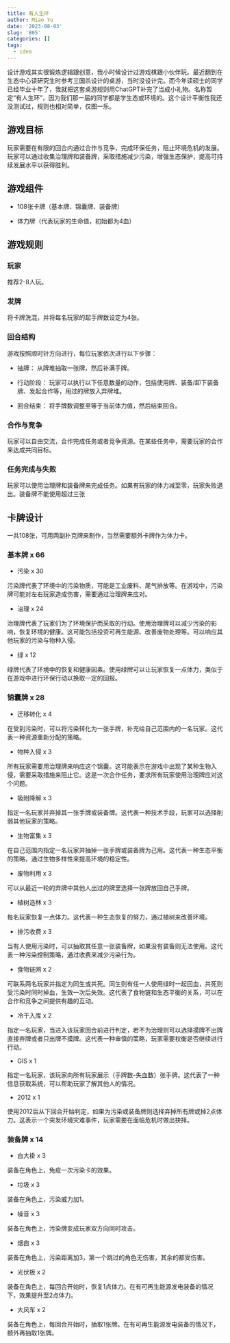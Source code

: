 ```yaml
---
title: 有人生环
author: Miao Yu
date: '2023-08-03'
slug: '805'
categories: []
tags:
  - idea
---
```


设计游戏其实很锻炼逻辑跟创意，我小时候设计过游戏棋跟小伙伴玩。最近翻到在生态中心读研究生时参考三国杀设计的桌游，当时没设计完。而今年读硕士的同学已经毕业十年了，我就把这套桌游规则用ChatGPT补完了当成小礼物。名称暂定“有人生环”，因为我们那一届的同学都是学生态或环境的。这个设计平衡性我还没测试过，规则也相对简单，仅图一乐。

## 游戏目标

玩家需要在有限的回合内通过合作与竞争，完成环保任务，阻止环境危机的发展。玩家可以通过收集治理牌和装备牌，采取措施减少污染，增强生态保护，提高可持续发展水平以获得胜利。

## 游戏组件

- 108张卡牌（基本牌、锦囊牌、装备牌）

- 体力牌（代表玩家的生命值，初始都为4血）

## 游戏规则

### 玩家

推荐2-8人玩。

### 发牌

将卡牌洗混，并将每名玩家的起手牌数设定为4张。

### 回合结构

游戏按照顺时针方向进行，每位玩家依次进行以下步骤：

- 抽牌： 从牌堆抽取一张牌，然后补满手牌。

- 行动阶段： 玩家可以执行以下任意数量的动作，包括使用牌、装备/卸下装备牌、发起合作等，用过的牌放入弃牌堆。

- 回合结束： 将手牌数调整至等于当前体力值，然后结束回合。

### 合作与竞争

玩家可以自由交流，合作完成任务或者竞争资源。在某些任务中，需要玩家的合作来达成共同目标。

### 任务完成与失败

玩家可以使用治理牌和装备牌来完成任务。如果有玩家的体力减至零，玩家失败退出。装备牌不能使用超过三张

## 卡牌设计

一共108张，可用两副扑克牌来制作，当然需要额外卡牌作为体力卡。

### 基本牌 x 66

- 污染 x 30 

污染牌代表了环境中的污染物质，可能是工业废料、尾气排放等。在游戏中，污染牌可能对左右玩家造成伤害，需要通过治理牌来应对。

- 治理 x 24

治理牌代表了玩家们为了环境保护而采取的行动。使用治理牌可以减少污染的影响，恢复环境的健康。这可能包括投资可再生能源、改善废物处理等。可以响应其他玩家的污染与物种入侵。

- 绿 x 12

绿牌代表了环境中的恢复和健康因素。使用绿牌可以让玩家恢复一点体力，类似于在游戏中进行环保行动以换取一定的回报。

### 锦囊牌 x 28

- 迁移转化 x 4

在受到污染时，可以将污染转化为一张手牌，补充给自己范围内的一名玩家。这代表一种资源重新分配的策略。

- 物种入侵 x 3

所有玩家需要用治理牌来响应这个锦囊。这可能表示在游戏中出现了某种生物入侵，需要采取措施来阻止它。这是一次合作任务，要求所有玩家使用治理牌应对这个问题。

- 吸附降解 x 3

指定一名玩家并弃掉其一张手牌或装备牌。这代表一种技术手段，玩家可以选择削弱其他玩家的策略。

- 生物富集 x 3

在自己范围内指定一名玩家并抽掉一张手牌或装备牌为己用。这代表一种生态平衡的策略，通过生物多样性来提高环境的稳定性。

- 废物利用 x 3

可以从最近一轮的弃牌中其他人出过的牌里选择一张牌放回自己手牌。

- 植树造林 x 3

每名玩家恢复一点体力。这代表一种生态恢复的努力，通过植树来改善环境。

- 排污收费 x 3

当有人使用污染时，可以抽取其任意一张装备牌，如果没有装备则无法使用。这代表一种污染控制策略，通过收费来减少污染行为。

- 食物链网 x 2

可联系两名玩家并指定为同生或共死。同生则有任一人使用绿时一起回血，共死则受污染时同时掉血，生效一次后失效。这代表了食物链和生态平衡的关系，可以在合作和竞争之间提供有趣的互动。

- 冷干入库 x 2

指定一名玩家，当进入该玩家回合前进行判定，若不为治理则可以选择摸牌不出牌直接弃牌或者只出牌不摸牌。这代表一种审慎的策略，玩家需要权衡是否继续进行行动。

- GIS x 1

指定一名玩家，该玩家向所有玩家展示（手牌数-失血数）张手牌。这代表了一种信息获取系统，可以帮助玩家了解其他人的情况。

- 2012 x 1

使用2012后从下回合开始判定，如果为污染或装备牌则选择弃掉所有牌或掉2点体力。这表示一个突发环境灾难事件，玩家需要在面临危机时做出抉择。

### 装备牌 x 14

- 白大褂 x 3

装备在角色上，免疫一次污染卡的效果。

- 垃圾 x 3

装备在角色上，污染威力加1。

- 噪音 x 3

装备在角色上，污染牌变成玩家双方向同时攻击。

- 烟囱 x 3

装备在角色上，污染距离加3，第一个跳过的角色无伤害，其余的都受伤害。

- 光伏板 x 2

装备在角色上，每回合开始时，恢复1点体力。在有可再生能源发电装备的情况下，效果提升至2点体力。

- 大风车 x 2

装备在角色上，每回合开始时，抽取1张牌。在有可再生能源发电装备的情况下，额外再抽取1张牌。
